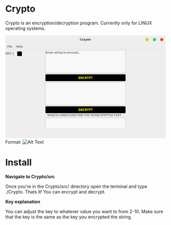 # Crypto
Crypto is an encryption/decryption program. Currently only for LINUX operating systems.

![](/images/sample.png)
Format: ![Alt Text](url)

# Install

**Navigate to Crypto/src**

Once you're in the Crypto/src/ directory open the terminal and type ./Crypto.
Thats it! You can encrypt and decrypt.

**Key explanation**

You can adjust the key to whatever value you want to from 2-10. Make sure that
the key is the same as the key you encrypted the string.
